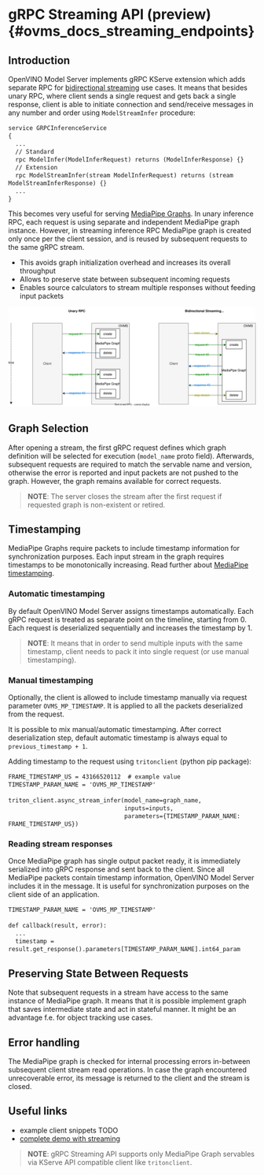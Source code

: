# gRPC Streaming API (preview) {#ovms_docs_streaming_endpoints}

## Introduction
OpenVINO Model Server implements gRPC KServe extension which adds separate RPC for [bidirectional streaming](https://grpc.io/docs/what-is-grpc/core-concepts/#bidirectional-streaming-rpc) use cases. It means that besides unary RPC, where client sends a single request and gets back a single response, client is able to initiate connection and send/receive messages in any number and order using `ModelStreamInfer` procedure:

```
service GRPCInferenceService
{
  ...
  // Standard
  rpc ModelInfer(ModelInferRequest) returns (ModelInferResponse) {}
  // Extension
  rpc ModelStreamInfer(stream ModelInferRequest) returns (stream ModelStreamInferResponse) {}
  ...
}
```

This becomes very useful for serving [MediaPipe Graphs](./mediapipe.md). In unary inference RPC, each request is using separate and independent MediaPipe graph instance.
However, in streaming inference RPC MediaPipe graph is created only once per the client session, and is reused by subsequent requests to the same gRPC stream.

- This avoids graph initialization overhead and increases its overall throughput
- Allows to preserve state between subsequent incoming requests
- Enables source calculators to stream multiple responses without feeding input packets


![diagram](streaming_diagram.svg)

## Graph Selection
After opening a stream, the first gRPC request defines which graph definition will be selected for execution (`model_name` proto field).
Afterwards, subsequent requests are required to match the servable name and version, otherwise the error is reported and input packets are not pushed to the graph. However, the graph remains available for correct requests.

> **NOTE**: The server closes the stream after the first request if requested graph is non-existent or retired.

## Timestamping
MediaPipe Graphs require packets to include timestamp information for synchronization purposes. Each input stream in the graph requires timestamps to be monotonically increasing. Read further about [MediaPipe timestamping](https://developers.google.com/mediapipe/framework/framework_concepts/synchronization#timestamp_synchronization).

### Automatic timestamping
By default OpenVINO Model Server assigns timestamps automatically. Each gRPC request is treated as separate point on the timeline, starting from 0. Each request is deserialized sequentially and increases the timestamp by 1.

> **NOTE**: It means that in order to send multiple inputs with the same timestamp, client needs to pack it into single request (or use manual timestamping).

### Manual timestamping
Optionally, the client is allowed to include timestamp manually via request parameter `OVMS_MP_TIMESTAMP`. It is applied to all the packets deserialized from the request.

It is possible to mix manual/automatic timestamping. After correct deserialization step, default automatic timestamp is always equal to `previous_timestamp + 1`.

Adding timestamp to the request using `tritonclient` (python pip package):
```
FRAME_TIMESTAMP_US = 43166520112  # example value
TIMESTAMP_PARAM_NAME = 'OVMS_MP_TIMESTAMP'

triton_client.async_stream_infer(model_name=graph_name,
                                 inputs=inputs,
                                 parameters={TIMESTAMP_PARAM_NAME: FRAME_TIMESTAMP_US})
```


### Reading stream responses
Once MediaPipe graph has single output packet ready, it is immediately serialized into gRPC response and sent back to the client. Since all MediaPipe packets contain timestamp information, OpenVINO Model Server includes it in the message. It is useful for synchronization purposes on the client side of an application.

```
TIMESTAMP_PARAM_NAME = 'OVMS_MP_TIMESTAMP'

def callback(result, error):
  ...
  timestamp = result.get_response().parameters[TIMESTAMP_PARAM_NAME].int64_param
```


## Preserving State Between Requests
Note that subsequent requests in a stream have access to the same instance of MediaPipe graph. It means that it is possible implement graph that saves intermediate state and act in stateful manner. It might be an advantage f.e. for object tracking use cases.

## Error handling
The MediaPipe graph is checked for internal processing errors in-between subsequent client stream read operations. In case the graph encountered unrecoverable error, its message is returned to the client and the stream is closed.

## Useful links
- example client snippets TODO
- [complete demo with streaming](../demos/mediapipe/holistic_tracking/README.md)

> **NOTE**: gRPC Streaming API supports only MediaPipe Graph servables via KServe API compatible client like `tritonclient`.

